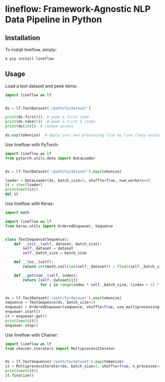 # lineflow: Framework-Agnostic NLP Data Pipeline in Python

## Installation

To install lineflow, simply:

```sh
$ pip install lineflow
```

## Usage

Load a text dataset and peek items:

```py
import lineflow as lf


ds = lf.TextDataset('/path/to/dataset')

print(ds.first())  # peek a first item
print(ds.take(5))  # peek a first 5 items
print(ds[100])  # random access

ds.map(tokenize)  # apply your own processing line by line (lazy evaluation)
```

Use lineflow with PyTorch:

```py
import lineflow as lf
from pytorch.utils.data import DataLoader


ds = lf.TextDataset('/path/to/dataset').map(tokenize)

loader = DataLoader(ds, batch_size=3, shuffle=True, num_workers=4)
it = iter(loader)
print(next(it))
del it
```

Use lineflow with Keras:

```py
import math

import lineflow as lf
from keras.utils import OrderedEnqueuer, Sequence


class TextSequence(Sequence):
    def __init__(self, dataset, batch_size):
        self._dataset = dataset
        self._batch_size = batch_size

    def __len__(self):
        return int(math.ceil(len(self._dataset)) / float(self._batch_size))

    def __getitem__(self, index):
        return [self._dataset[i]]
                for i in range(index * self._batch_size, (index + 1) * self._batch_size)


ds = lf.TextDataset('/path/to/dataset').map(tokenize)
sequence = TextSequence(ds, batch_size=3)
enqueuer = OrderedEnqueuer(sequence, shuffle=True, use_multiprocessing=True)
enqueuer.start()
it = enqueuer.get()
print(next(it))
enqueuer.stop()
```

Use lineflow with Chainer:

```py
import lineflow as lf
from chainer.iterators import MultiprocessIterator


ds = lf.TextSequence('/path/to/dataset').map(tokenize)
it = MultiprocessIterator(ds, batch_size=3, shuffle=True, n_processes=4)
print(next(it))
it.finalize()
```
